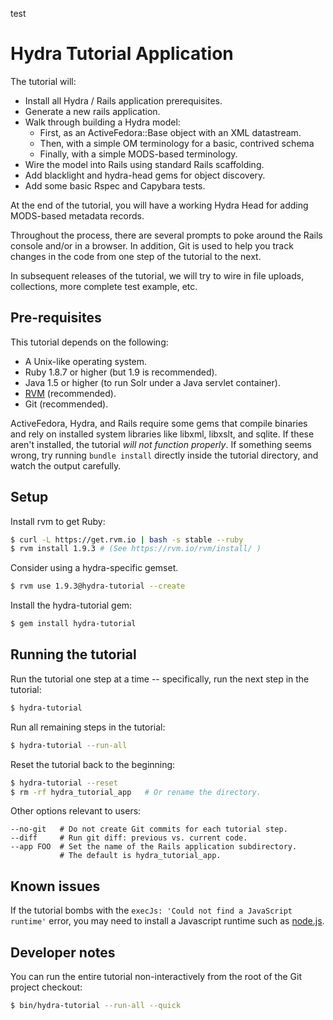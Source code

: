 test
# Hydra Tutorial Application

The tutorial will:

* Install all Hydra / Rails application prerequisites.
* Generate a new rails application.
* Walk through building a Hydra model:
  * First, as an ActiveFedora::Base object with an XML datastream.
  * Then, with a simple OM terminology for a basic, contrived schema
  * Finally, with a simple MODS-based terminology.
* Wire the model into Rails using standard Rails scaffolding.
* Add blacklight and hydra-head gems for object discovery.
* Add some basic Rspec and Capybara tests.

At the end of the tutorial, you will have a working Hydra Head for adding
MODS-based metadata records.

Throughout the process, there are several prompts to poke around the Rails
console and/or in a browser. In addition, Git is used to help you track changes
in the code from one step of the tutorial to the next.

In subsequent releases of the tutorial, we will try to wire in file uploads, 
collections, more complete test example, etc.

## Pre-requisites

This tutorial depends on the following:

 * A Unix-like operating system.
 * Ruby 1.8.7 or higher (but 1.9 is recommended).
 * Java 1.5 or higher (to run Solr under a Java servlet container).
 * [RVM](https://rvm.beginrescueend.com/rvm/install/) (recommended).
 * Git (recommended).

ActiveFedora, Hydra, and Rails require some gems that compile binaries and
rely on installed system libraries like libxml, libxslt, and sqlite. If
these aren't installed, the tutorial *will not function properly*. If
something seems wrong, try running `bundle install` directly inside the
tutorial directory, and watch the output carefully.

## Setup

Install rvm to get Ruby:

```bash
$ curl -L https://get.rvm.io | bash -s stable --ruby
$ rvm install 1.9.3 # (See https://rvm.io/rvm/install/ )
```

Consider using a hydra-specific gemset.

```bash
$ rvm use 1.9.3@hydra-tutorial --create
```

Install the hydra-tutorial gem:

```bash
$ gem install hydra-tutorial
```

## Running the tutorial

Run the tutorial one step at a time -- specifically, run the next step
in the tutorial:

```bash
$ hydra-tutorial
```

Run all remaining steps in the tutorial:

```bash
$ hydra-tutorial --run-all
```

Reset the tutorial back to the beginning:

```bash
$ hydra-tutorial --reset
$ rm -rf hydra_tutorial_app   # Or rename the directory.
```

Other options relevant to users:

    --no-git   # Do not create Git commits for each tutorial step.
    --diff     # Run git diff: previous vs. current code.
    --app FOO  # Set the name of the Rails application subdirectory.
               # The default is hydra_tutorial_app.

## Known issues

If the tutorial bombs with the `execJs: 'Could not find a JavaScript runtime'`
error, you may need to install a Javascript runtime such as
[node.js](https://github.com/joyent/node/wiki/Installing-Node.js-via-package-manager).


## Developer notes

You can run the entire tutorial non-interactively from the root of the Git
project checkout:

```bash
$ bin/hydra-tutorial --run-all --quick
```
